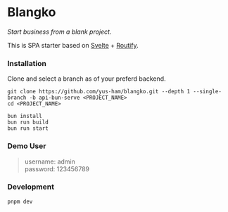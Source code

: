 # Blangko
<i>Start business from a blank project.</i>

This is SPA starter based on [Svelte](https://svelte.dev) + [Routify](https://routify.dev).


### Installation
Clone and select a branch as of your preferd backend.

```
git clone https://github.com/yus-ham/blangko.git --depth 1 --single-branch -b api-bun-serve <PROJECT_NAME>
cd <PROJECT_NAME>

bun install
bun run build
bun run start
```


### Demo User
> username: admin<br> password: 123456789


### Development
```
pnpm dev
```
